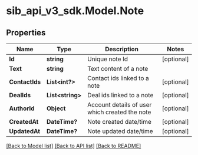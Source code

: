 # sib_api_v3_sdk.Model.Note
## Properties

Name | Type | Description | Notes
------------ | ------------- | ------------- | -------------
**Id** | **string** | Unique note Id | [optional] 
**Text** | **string** | Text content of a note | 
**ContactIds** | **List&lt;int?&gt;** | Contact ids linked to a note | [optional] 
**DealIds** | **List&lt;string&gt;** | Deal ids linked to a note | [optional] 
**AuthorId** | **Object** | Account details of user which created the note | [optional] 
**CreatedAt** | **DateTime?** | Note created date/time | [optional] 
**UpdatedAt** | **DateTime?** | Note updated date/time | [optional] 

[[Back to Model list]](../README.md#documentation-for-models) [[Back to API list]](../README.md#documentation-for-api-endpoints) [[Back to README]](../README.md)

